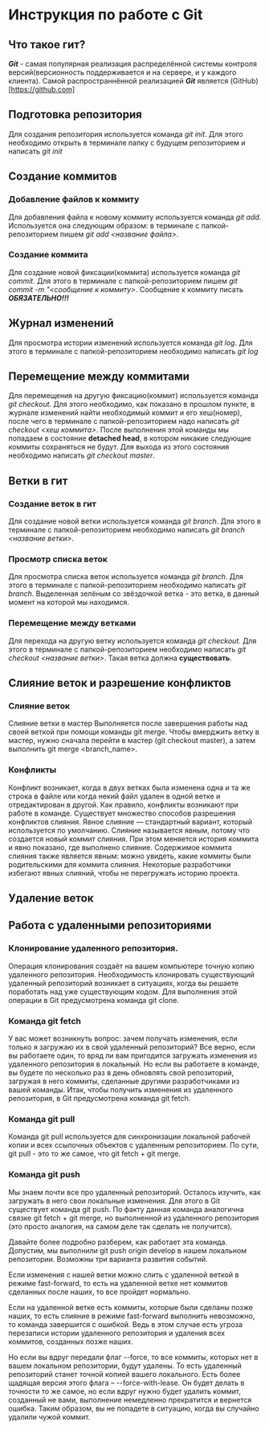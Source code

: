 # Инструкция по работе с Git

## Что такое гит?
***Git*** - самая популярная реализация распределённой системы контроля версий(версионность поддерживается и на сервере, и у каждого клиента). Самой распространнённой реализацией ***Git*** является (GitHub)[https://github.com]

## Подготовка репозитория
Для создания репозитория используется команда *git init*. Для этого необходимо открыть в терминале папку с будущем репозиторием и написать *git init*

## Создание коммитов

### Добавление файлов к коммиту
Для добавления файла к новому коммиту используется команда *git add*. Используется она следующим образом: в терминале с папкой-репозиторием пишем *git add <название файла>*.

### Создание коммита
Для создание новой фиксации(коммита) используется команда *git commit*. Для этого в терминале с папкой-репозиторием пишем *git commit -m "<сообщение к коммиту>*. Сообщение к коммиту писать ***ОБЯЗАТЕЛЬНО!!!***

## Журнал изменений
Для просмотра истории изменений используется команда *git log*. Для этого в терминале с папкой-репозиторием необходимо написать *git log*

## Перемещение между коммитами
Для перемещения на другую фиксацию(коммит) используется команда *git checkout*. Для этого необходимо, как показано в прошлом пункте, в журнале изменений найти необходимый коммит и его хеш(номер), после чего в терминале с папкой-репозиторием надо написать *git checkout <хеш коммита>*. После выполнения этой команды мы попадаем в состояние **detached head**, в котором никакие следующие коммиты сохраняться не будут. Для выхода из этого состояния необходимо написать *git checkout master*.

## Ветки в гит
### Создание веток в гит
Для создание новой ветки используется команда *git branch*. Для этого в терминале с папкой-репозиторием необходимо написать *git branch <название ветки>*.
### Просмотр списка веток
Для просмотра списка веток используется команда *git branch*. Для этого в терминале с папкой-репозиторием необходимо написать *git branch*. Выделенная зелёным со звёздочкой ветка - это ветка, в данный момент на которой мы находимся.

### Перемещение между ветками
Для перехода на другую ветку используется команда *git checkout*. Для этого в терминале с папкой-репозиторием необходимо написать *git checkout <название ветки>*. Такая ветка должна **существовать**.

## Слияние веток и разрешение конфликтов
### Слияние веток
Слияние ветки в мастер
Выполняется после завершения работы над своей веткой при помощи команды git merge. Чтобы вмерджить ветку в мастер, нужно сначала перейти в мастер (git checkout master), а затем выполнить git merge <branch_name>.
### Конфликты
Конфликт возникает, когда в двух ветках была изменена одна и та же строка в файле или когда некий файл удален в одной ветке и отредактирован в другой. Как правило, конфликты возникают при работе в команде.
Существует множество способов разрешения конфликтов слияния.
Явное слияние — стандартный вариант, который используется по умолчанию. Слияние называется явным, потому что создается новый коммит слияния. При этом меняется история коммита и явно показано, где выполнено слияние. Содержимое коммита слияния также является явным: можно увидеть, какие коммиты были родительскими для коммита слияния. Некоторые разработчики избегают явных слияний, чтобы не перегружать историю проекта.

## Удаление веток

## Работа с удаленными репозиториями

### Клонирование удаленного репозитория.
Операция клонирования создаёт на вашем компьютере точную копию удаленного репозитория.
Необходимость клонировать существующий удаленный репозиторий возникает в ситуациях, когда вы решаете поработать над уже существующим кодом. Для выполнения этой операции в Git предусмотрена команда git clone.
### Команда git fetch
У вас может возникнуть вопрос: зачем получать изменения, если только я загружаю их в свой удаленный репозиторий? Все верно, если вы работаете один, то вряд ли вам пригодится загружать изменения из удаленного репозитория в локальный. Но если вы работаете в команде, вы будете по несколько раз в день обновлять свой репозиторий, загружая в него коммиты, сделанные другими разработчиками из вашей команды.
Итак, чтобы получить изменения из удаленного репозитория, в Git предусмотрена команда git fetch.
### Команда git pull
Команда git pull используется для синхронизации локальной рабочей копии и всех ссылочных объектов с удаленным репозиторием.
По сути, git pull - это то же самое, что git fetch + git merge.
### Команда git push
Мы знаем почти все про удаленный репозиторий. Осталось изучить, как загружать в него свои локальные изменения. Для этого в Git существует команда git push.
По факту данная команда аналогична связке git fetch + git merge, но выполненной из удаленного репозитория (это просто аналогия, на самом деле так сделать не получится).

Давайте более подробно разберем, как работает эта команда. Допустим, мы выполнили git push origin develop в нашем локальном репозитории. Возможны три варианта развития событий.

Если изменения с нашей ветки можно слить с удаленной веткой в режиме fast-forward, то есть на удаленной ветке нет коммитов сделанных после наших, то все пройдет нормально.

Если на удаленной ветке есть коммиты, которые были сделаны позже наших, то есть слияние в режиме fast-forward выполнить невозможно, то команда завершится с ошибкой. Ведь в этом случае есть угроза перезаписи истории удаленного репозитория и удаления всех коммитов, созданных позже наших.

Но если вы вдруг передали флаг --force, то все коммиты, которых нет в вашем локальном репозитории, будут удалены. То есть удаленный репозиторий станет точной копией вашего локального. Есть более щадящая версия этого флага – --force-with-lease. Он будет делать в точности то же самое, но если вдруг нужно будет удалить коммит, созданный не вами, выполнение немедленно прекратится и вернется ошибка. Таким образом, вы не попадете в ситуацию, когда вы случайно удалили чужой коммит.